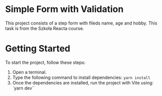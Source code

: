 # Simple Form with Validation

This project consists of a step form with fileds name, age and hobby. This task is from the Szkoła Reacta course.

# Getting Started

To start the project, follow these steps:

1. Open a terminal.
2. Type the following command to install dependencies: `yarn install`
3. Once the dependencies are installed, run the project with Vite using: `yarn dev``
